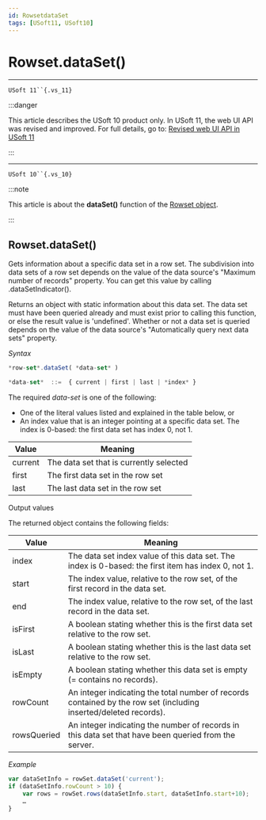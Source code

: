 ```yaml
---
id: RowsetdataSet
tags: [USoft11, USoft10]
---
```

# Rowset.dataSet()



----

`USoft 11``{.vs_11}`


:::danger

This article describes the USoft 10 product only.
In USoft 11, the web UI API was revised and improved. For full details, go to:
[Revised web UI API in USoft 11](/docs/Web_and_app_UIs/UDB_udb/Revised_web_UI_API_in_USoft_11.md)

:::

----

`USoft 10``{.vs_10}`


:::note

This article is about the **dataSet()** function of the [Rowset object](/docs/Web_and_app_UIs/UDB_Rowset/UDB_Rowset_object.md).

:::

## **Rowset.dataSet()**

Gets information about a specific data set in a row set. The subdivision into data sets of a row set depends on the value of the data source's "Maximum number of records" property. You can get this value by calling .dataSetIndicator().

Returns an object with static information about this data set. The data set must have been queried already and must exist prior to calling this function, or else the result value is 'undefined'. Whether or not a data set is queried depends on the value of the data source's "Automatically query next data sets" property.

*Syntax*

```js
*row-set*.dataSet( *data-set* )

*data-set*  ::=  { current | first | last | *index* }
```

The required *data-set* is one of the following:

- One of the literal values listed and explained in the table below, or
- An index value that is an integer pointing at a specific data set. The index is 0-based: the first data set has index 0, not 1.

|**Value**|**Meaning**|
|--------|--------|
|current |The data set that is currently selected|
|first   |The first data set in the row set|
|last    |The last data set in the row set|



Output values

The returned object contains the following fields:

|**Value**|**Meaning**|
|--------|--------|
|index   |The data set index value of this data set. The index is 0-based: the first item has index 0, not 1.|
|start   |The index value, relative to the row set, of the first record in the data set.|
|end     |The index value, relative to the row set, of the last record in the data set.|
|isFirst |A boolean stating whether this is the first data set relative to the row set.|
|isLast  |A boolean stating whether this is the last data set relative to the row set.|
|isEmpty |A boolean stating whether this data set is empty (= contains no records).|
|rowCount|An integer indicating the total number of records contained by the row set (including inserted/deleted records).|
|rowsQueried|An integer indicating the number of records in this data set that have been queried from the server.|



*Example*

```js
var dataSetInfo = rowSet.dataSet('current');
if (dataSetInfo.rowCount > 10) {
    var rows = rowSet.rows(dataSetInfo.start, dataSetInfo.start+10);
    …
}

```

 